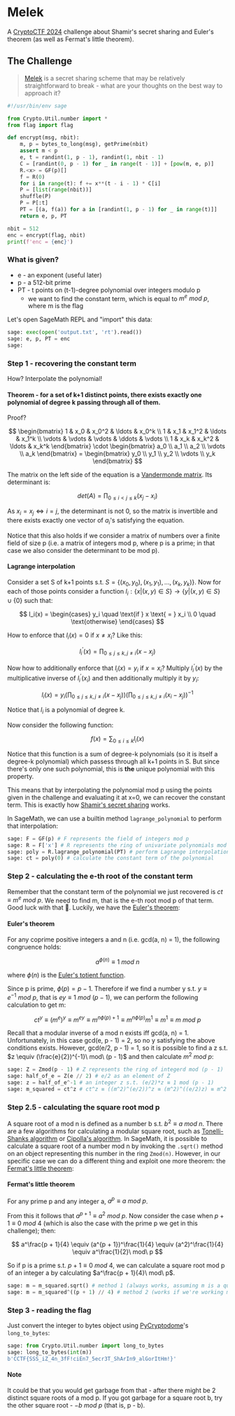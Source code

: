 # Melek
A [CryptoCTF 2024](https://ctftime.org/event/2210/) challenge about Shamir's secret sharing and Euler's theorem (as well as Fermat's little theorem).

## The Challenge
> [Melek](https://cr.yp.toc.tf/tasks/melek_3d5767ca8e93c1a17bc853a4366472accb5e3c59.txz) is a secret sharing scheme that may be relatively straightforward to break - what are your thoughts on the best way to approach it?
```py
#!/usr/bin/env sage

from Crypto.Util.number import *
from flag import flag

def encrypt(msg, nbit):
	m, p = bytes_to_long(msg), getPrime(nbit)
	assert m < p
	e, t = randint(1, p - 1), randint(1, nbit - 1)
	C = [randint(0, p - 1) for _ in range(t - 1)] + [pow(m, e, p)]
	R.<x> = GF(p)[]
	f = R(0)
	for i in range(t): f += x**(t - i - 1) * C[i]
	P = [list(range(nbit))]
	shuffle(P)
	P = P[:t]
	PT = [(a, f(a)) for a in [randint(1, p - 1) for _ in range(t)]]
	return e, p, PT

nbit = 512
enc = encrypt(flag, nbit)
print(f'enc = {enc}')
```

### What is given?
- e - an exponent (useful later)
- p - a 512-bit prime
- PT - t points on (t-1)-degree polynomial over integers modulo p
    - we want to find the constant term, which is equal to $m^e\ mod\ p$, where m is the flag

Let's open SageMath REPL and "import" this data:
```py
sage: exec(open('output.txt', 'rt').read())
sage: e, p, PT = enc
sage:
```

### Step 1 - recovering the constant term
How? Interpolate the polynomial!

#### Theorem - for a set of k+1 distinct points, there exists exactly one polynomial of degree k passing through all of them.
Proof?

$$
\begin{bmatrix}
1 & x_0 & x_0^2 & \ldots & x_0^k \\
1 & x_1 & x_1^2 & \ldots & x_1^k \\
\vdots & \vdots & \vdots & \ddots & \vdots \\
1 & x_k & x_k^2 & \ldots & x_k^k
\end{bmatrix}
\cdot
\begin{bmatrix}
a_0 \\
a_1 \\
a_2 \\
\vdots \\
a_k
\end{bmatrix} = \begin{bmatrix}
y_0 \\
y_1 \\
y_2 \\
\vdots \\
y_k
\end{bmatrix}
$$

The matrix on the left side of the equation is a [Vandermonde matrix](https://en.wikipedia.org/wiki/Vandermonde_matrix). Its determinant is:

$$
det(A) = \prod_{0 \le i \lt j \le k} (x_j - x_i)
$$

As $x_i = x_j \iff i = j$, the determinant is not 0, so the matrix is invertible and there exists exactly one vector of $a_i$'s satisfying the equation.

Notice that this also holds if we consider a matrix of numbers over a finite field of size p (i.e. a matrix of integers mod p, where p is a prime; in that case we also consider the determinant to be mod p).

#### Lagrange interpolation
Consider a set S of k+1 points s.t. $S = \lbrace(x_0, y_0), (x_1, y_1), \ldots, (x_k, y_k)\rbrace$. Now for each of those points consider a function $l_i: \lbrace x \vert (x, y) \in S \rbrace \to \lbrace y \vert (x, y) \in S \rbrace \cup \lbrace 0 \rbrace$ such that:

$$
l_i(x) = \begin{cases}
y_i \quad \text{if } x \text{ = } x_i \\
0 \quad \text{otherwise}
\end{cases}
$$

How to enforce that $l_i(x) = 0 \text{ if } x \ne x_i$? Like this:

$$
l^\prime_i(x) = \prod_{0 \le j \le k,j \ne i}(x - x_j)
$$

Now how to additionally enforce that $l_i(x) = y_i \text{ if } x = x_i$? Multiply $l^\prime_i(x)$ by the multiplicative inverse of $l^\prime_i(x_i)$ and then additionally multiply it by $y_i$:

$$
l_i(x) = y_i(\prod_{0 \le j \le k,j \ne i}(x - x_j))(\prod_{0 \le j \le k,j \ne i}(x_i - x_j))^{-1}
$$

Notice that $l_i$ is a polynomial of degree k.

Now consider the following function:

$$
f(x) = \sum_{0 \le i \le k}l_i(x)
$$

Notice that this function is a sum of degree-k polynomials (so it is itself a degree-k polynomial) which passess through all k+1 points in S. But since there's only one such polynomial, this is **the** unique polynomial with this property.

This means that by interpolating the polynomial mod p using the points given in the challenge and evaluating it at x=0, we can recover the constant term. This is exactly how [Shamir's secret sharing](https://en.wikipedia.org/wiki/Shamir%27s_secret_sharing) works.

In SageMath, we can use a builtin method `lagrange_polynomial` to perform that interpolation:
```py
sage: F = GF(p) # F represents the field of integers mod p
sage: R = F['x'] # R represents the ring of univariate polynomials mod p
sage: poly = R.lagrange_polynomial(PT) # perform Lagrange interpolation
sage: ct = poly(0) # calculate the constant term of the polynomial
```

### Step 2 - calculating the e-th root of the constant term
Remember that the constant term of the polynomial we just recovered is $ct \equiv m^e\ mod\ p$. We need to find m, that is the e-th root mod p of that term. Good luck with that 🙂. Luckily, we have the [Euler's theorem](https://en.wikipedia.org/wiki/Euler%27s_theorem):

#### Euler's theorem
For any coprime positive integers a and n (i.e. gcd(a, n) = 1), the following congruence holds:

$$
a^{\phi(n)} \equiv 1\ mod\ n
$$

where $\phi(n)$ is the [Euler's totient function](https://en.wikipedia.org/wiki/Euler%27s_totient_function).

Since p is prime, $\phi(p) = p - 1$. Therefore if we find a number y s.t. $y \equiv e^{-1}\ mod\ p$, that is $ey \equiv 1\ mod\ (p - 1)$, we can perform the following calculation to get m:

$$
ct^y \equiv (m^e)^y \equiv m^{ey} \equiv m^{n\phi(p) + 1} \equiv m^{n\phi(p)}m^1 \equiv m^1 \equiv m\ mod\ p
$$

Recall that a modular inverse of a mod n exists iff gcd(a, n) = 1. Unfortunately, in this case gcd(e, p - 1) = 2, so no y satisfying the above conditions exists. However, gcd(e/2, p - 1) = 1, so it is possible to find a z s.t. $z \equiv (\frac{e}{2})^{-1}\ mod\ (p - 1)$ and then calculate $m^2\ mod\ p$:

```py
sage: Z = Zmod(p - 1) # Z represents the ring of integerd mod (p - 1)
sage: half_of_e = Z(e // 2) # e/2 as an element of Z
sage: z = half_of_e^-1 # an integer z s.t. (e/2)*z ≡ 1 mod (p - 1)
sage: m_squared = ct^z # ct^z ≡ ((m^2)^(e/2))^z ≡ (m^2)^((e/2)z) ≡ m^2 mod p
```

### Step 2.5 - calculating the square root mod p
A square root of a mod n is defined as a number b s.t. $b^2 \equiv a\ mod\ n$. There are a few algorithms for calculating a modular square root, such as [Tonelli-Shanks algorithm](https://en.wikipedia.org/wiki/Tonelli%E2%80%93Shanks_algorithm) or [Cipolla's algorithm](https://en.wikipedia.org/wiki/Cipolla%27s_algorithm). In SageMath, it is possible to calculate a square root of a number mod n by invoking the `.sqrt()` method on an object representing this number in the ring `Zmod(n)`. However, in our specific case we can do a different thing and exploit one more theorem: the [Fermat's little theorem](https://en.wikipedia.org/wiki/Fermat%27s_little_theorem):

#### Fermat's little theorem
For any prime p and any integer a, $a^p \equiv a\ mod\ p$.

From this it follows that $a^{p + 1} \equiv a^2\ mod\ p$. Now consider the case when $p + 1 \equiv 0\ mod\ 4$ (which is also the case with the prime p we get in this challenge); then:

$$
a^\frac{p + 1}{4} \equiv (a^{p + 1})^\frac{1}{4} \equiv (a^2)^\frac{1}{4} \equiv a^\frac{1}{2}\ mod\ p
$$

So if p is a prime s.t. $p + 1 \equiv 0\ mod\ 4$, we can calculate a square root mod p of an integer a by calculating $a^\frac{p + 1}{4}\ mod\ p$.

```py
sage: m = m_squared.sqrt() # method 1 (always works, assuming m is a quadratic residue)
sage: m = m_squared^((p + 1) // 4) # method 2 (works if we're working mod a prime p s.t. (p + 1) % 4 = 0)
```

### Step 3 - reading the flag
Just convert the integer to bytes object using [PyCryptodome](https://pypi.org/project/pycryptodome/)'s `long_to_bytes`:

```py
sage: from Crypto.Util.number import long_to_bytes
sage: long_to_bytes(int(m))
b'CCTF{SSS_iZ_4n_3fF!ciEn7_5ecr3T_ShArIn9_alGorItHm!}'
```

#### Note
It could be that you would get garbage from that - after there might be 2 distinct square roots of a mod p. If you got garbage for a square root b, try the other square root - $-b\ mod\ p$ (that is, p - b).
